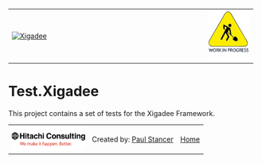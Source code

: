 ﻿<table>
<tr>
<td width="80%"><a href="../../../README.md"><img src="../../../../docs/X2a.png" alt="Xigadee"></a></td>
<td width = "*" align="right"><img src="../../../docs/smallWIP.jpg" alt="Sorry, I'm still working here" height="100"></td>
</tr>
</table>

# Test.Xigadee

This project contains a set of tests for the Xigadee Framework.

<table><tr> 
<td><a href="http://www.hitachiconsulting.com"><img src="../../../docs/hitachi.png" alt="Hitachi Consulting" height="50"/></a></td> 
<td>Created by: <a href="http://github.com/paulstancer">Paul Stancer</a></td>
  <td><a href="../../../README.md">Home</a></td>
</tr></table>
